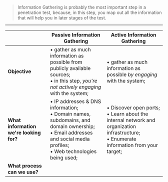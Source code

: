 
> Information Gathering is probably the most important step in a penetration test, because, in this step, you map out all the information that will help you in later stages of the test.

---

| | **Passive Information Gathering** | **Active Information Gathering** |
| --- | --- | --- |
| **Objective** | &#8226; gather as much information as possible from publicly available sources; <br> &#8226; in this step, *you're not actively engaging* with the system; | &#8226; gather as much information as possible *by engaging* with the system; |
| **What information we're looking for?** | &#8226; IP addresses & DNS information; <br> &#8226; Domain names, subdomains, and domain ownership; <br>&#8226; Email addresses and social media profiles; <br> &#8226; Web technologies being used; | &#8226; Discover open ports; <br> &#8226; Learn about the internal network and organization infrastructure; <br> &#8226; Enumerate information from your target; |
| **What process can we use?** |||


